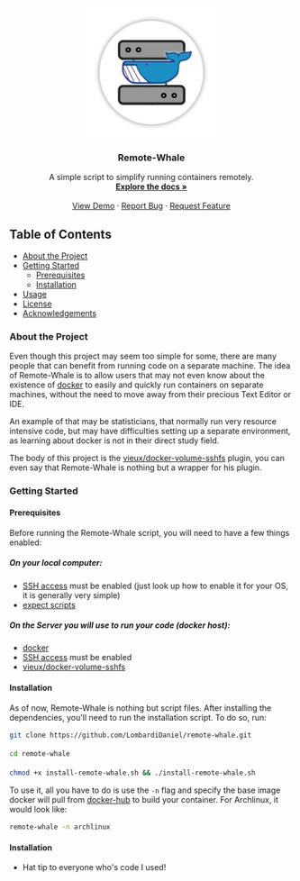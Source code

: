 <!-- PROJECT LOGO -->
<br />
<p align="center">
  <a href="LOGO.png">
    <img src="LOGO.png" alt="Logo" width="230" height="auto">
  </a>

  <h3 align="center">Remote-Whale</h3>

  <p align="center">
    A simple script to simplify running containers remotely.
    <br />
    <a href="https://github.com/othneildrew/Best-README-Template"><strong>Explore the docs »</strong></a>
    <br />
    <br />
    <a href="https://github.com/othneildrew/Best-README-Template">View Demo</a>
    ·
    <a href="https://github.com/othneildrew/Best-README-Template/issues">Report Bug</a>
    ·
    <a href="https://github.com/othneildrew/Best-README-Template/issues">Request Feature</a>
  </p>
</p>

## Table of Contents

* [About the Project](#about-the-project)
* [Getting Started](#getting-started)
  * [Prerequisites](#prerequisites)
  * [Installation](#installation)
* [Usage](#usage)
* [License](#license)
* [Acknowledgements](#acknowledgements)

### About the Project
Even though this project may seem too simple for some, there are many people that can benefit from running code on a separate machine. The idea of Remote-Whale is to allow users that may not even know about the existence of [docker](https://docker.com) to easily and quickly run containers on separate machines, without the need to move away from their precious Text Editor or IDE.

An example of that may be statisticians, that normally run very resource intensive code, but may have difficulties setting up a separate environment, as learning about docker is not in their direct study field.

The body of this project is the [vieux/docker-volume-sshfs](https://github.com/vieux/docker-volume-sshfs) plugin, you can even say that Remote-Whale is nothing but a wrapper for his plugin.

### Getting Started
#### Prerequisites
Before running the Remote-Whale script, you will need to have a few things enabled:

##### On your local computer:
* [SSH access](https://en.wikipedia.org/wiki/Secure_Shell) must be enabled (just look up how to enable it for your OS, it is generally very simple)
* [expect scripts](https://en.wikipedia.org/wiki/Expect)

##### On the Server you will use to run your code (docker host):
* [docker](https://docker.com)
* [SSH access](https://en.wikipedia.org/wiki/Secure_Shell) must be enabled
* [vieux/docker-volume-sshfs](https://github.com/vieux/docker-volume-sshfs)

#### Installation
As of now, Remote-Whale is nothing but script files. After installing the dependencies, you'll need to run the installation script. To do so, run:
```sh
git clone https://github.com/LombardiDaniel/remote-whale.git

cd remote-whale

chmod +x install-remote-whale.sh && ./install-remote-whale.sh
```


To use it, all you have to do is use the  `-n` flag and specify the base image docker will pull from [docker-hub](https://hub.docker.com) to build your container.
For Archlinux, it would look like:
```sh
remote-whale -n archlinux
```
#### Installation
* Hat tip to everyone who's code I used!
